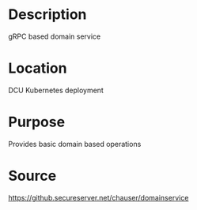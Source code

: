 # Description
gRPC based domain service

# Location
DCU Kubernetes deployment

# Purpose
Provides basic domain based operations

# Source
https://github.secureserver.net/chauser/domainservice
